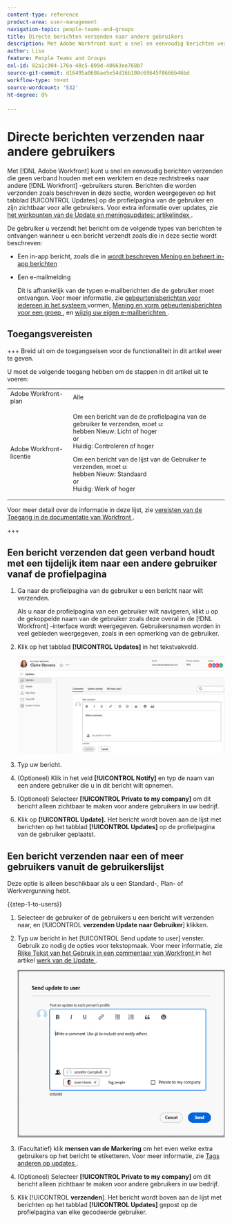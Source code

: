 ```yaml
---
content-type: reference
product-area: user-management
navigation-topic: people-teams-and-groups
title: Directe berichten verzenden naar andere gebruikers
description: Met Adobe Workfront kunt u snel en eenvoudig berichten verzenden die geen verband houden met een werkitem en deze rechtstreeks naar andere Workfront-gebruikers sturen.
author: Lisa
feature: People Teams and Groups
exl-id: 82a1c304-176a-48c5-809d-40663ee768b7
source-git-commit: d16495a0686ae5e54d16b108c69645f8666b46bd
workflow-type: tm+mt
source-wordcount: '532'
ht-degree: 0%

---
```


# Directe berichten verzenden naar andere gebruikers

Met [!DNL Adobe Workfront] kunt u snel en eenvoudig berichten verzenden die geen verband houden met een werkitem en deze rechtstreeks naar andere [!DNL Workfront] -gebruikers sturen. Berichten die worden verzonden zoals beschreven in deze sectie, worden weergegeven op het tabblad [!UICONTROL Updates] op de profielpagina van de gebruiker en zijn zichtbaar voor alle gebruikers. Voor extra informatie over updates, zie [ het werkpunten van de Update en meningsupdates: artikelindex ](../../workfront-basics/updating-work-items-and-viewing-updates/update-work-items-and-view-updates.md).

De gebruiker u verzendt het bericht om de volgende types van berichten te ontvangen wanneer u een bericht verzendt zoals die in deze sectie wordt beschreven:

* Een in-app bericht, zoals die in [ wordt beschreven Mening en beheert in-app berichten ](../../workfront-basics/using-notifications/view-and-manage-in-app-notifications.md)
* Een e-mailmelding

  Dit is afhankelijk van de typen e-mailberichten die de gebruiker moet ontvangen. Voor meer informatie, zie [ gebeurtenisberichten voor iedereen in het systeem ](../../administration-and-setup/manage-workfront/emails/configure-event-notifications-for-everyone-in-the-system.md) vormen, [ Mening en vorm gebeurtenisberichten voor een groep ](../../administration-and-setup/manage-groups/create-and-manage-groups/view-and-configure-event-notifications-group.md), en [ wijzig uw eigen e-mailberichten ](../../workfront-basics/using-notifications/activate-or-deactivate-your-own-event-notifications.md).

## Toegangsvereisten

+++ Breid uit om de toegangseisen voor de functionaliteit in dit artikel weer te geven.

U moet de volgende toegang hebben om de stappen in dit artikel uit te voeren:

<table style="table-layout:auto"> 
 <col> 
 <col> 
 <tbody> 
  <tr data-mc-conditions=""> 
   <td role="rowheader">Adobe Workfront-plan</td> 
   <td>Alle</td> 
  </tr> 
  <tr> 
   <td role="rowheader">Adobe Workfront-licentie</td> 
   <td>
   <p>Om een bericht van de de profielpagina van de gebruiker te verzenden, moet u:<br> hebben
   Nieuw: Licht of hoger <br>
   or<br>
   Huidig: Controleren of hoger</p>
   <p>Om een bericht van de lijst van de Gebruiker te verzenden, moet u:<br> hebben
   Nieuw: Standaard <br>
   or<br>
   Huidig: Werk of hoger</p></td>
  </tr> 
 </tbody> 
</table>

Voor meer detail over de informatie in deze lijst, zie [ vereisten van de Toegang in de documentatie van Workfront ](/help/quicksilver/administration-and-setup/add-users/access-levels-and-object-permissions/access-level-requirements-in-documentation.md).

+++

## Een bericht verzenden dat geen verband houdt met een tijdelijk item naar een andere gebruiker vanaf de profielpagina

1. Ga naar de profielpagina van de gebruiker u een bericht naar wilt verzenden.

   Als u naar de profielpagina van een gebruiker wilt navigeren, klikt u op de gekoppelde naam van de gebruiker zoals deze overal in de [!DNL Workfront] -interface wordt weergegeven. Gebruikersnamen worden in veel gebieden weergegeven, zoals in een opmerking van de gebruiker.

1. Klik op het tabblad **[!UICONTROL Updates]** in het tekstvakveld.

   ![ gebruiker van het Bericht op het [!UICONTROL Updates] lusje ](assets/send-message-to-user-on-updates-tab.png)

1. Typ uw bericht.
1. (Optioneel) Klik in het veld **[!UICONTROL Notify]** en typ de naam van een andere gebruiker die u in dit bericht wilt opnemen.

1. (Optioneel) Selecteer **[!UICONTROL Private to my company]** om dit bericht alleen zichtbaar te maken voor andere gebruikers in uw bedrijf.

1. Klik op **[!UICONTROL Update].**
Het bericht wordt boven aan de lijst met berichten op het tabblad **[!UICONTROL Updates]** op de profielpagina van de gebruiker geplaatst.

## Een bericht verzenden naar een of meer gebruikers vanuit de gebruikerslijst

Deze optie is alleen beschikbaar als u een Standard-, Plan- of Werkvergunning hebt.

{{step-1-to-users}}

1. Selecteer de gebruiker of de gebruikers u een bericht wilt verzenden naar, en [!UICONTROL **verzenden Update naar Gebruiker**] klikken.
1. Typ uw bericht in het [!UICONTROL Send update to user] venster. Gebruik zo nodig de opties voor tekstopmaak. Voor meer informatie, zie [ Rijke Tekst van het Gebruik in een commentaar van Workfront ](/help/quicksilver/workfront-basics/updating-work-items-and-viewing-updates/update-work.md#use-rich-text-in-a-workfront-comment) in het artikel [ werk van de Update ](/help/quicksilver/workfront-basics/updating-work-items-and-viewing-updates/update-work.md).

   ![ gebruiker van het Bericht op Send update aan gebruikersvenster ](assets/send-update-to-user-072825.png)

1. (Facultatief) klik **mensen van de Markering** om het even welke extra gebruikers op het bericht te etiketteren. Voor meer informatie, zie [ Tags anderen op updates ](/help/quicksilver/workfront-basics/updating-work-items-and-viewing-updates/tag-others-on-updates.md).
1. (Optioneel) Selecteer **[!UICONTROL Private to my company]** om dit bericht alleen zichtbaar te maken voor andere gebruikers in uw bedrijf.
1. Klik [!UICONTROL **verzenden**].
Het bericht wordt boven aan de lijst met berichten op het tabblad **[!UICONTROL Updates]** gepost op de profielpagina van elke gecodeerde gebruiker.
